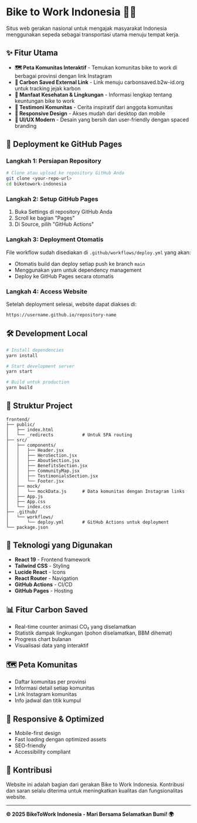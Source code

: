 # Bike to Work Indonesia 🚴‍♂️

Situs web gerakan nasional untuk mengajak masyarakat Indonesia menggunakan sepeda sebagai transportasi utama menuju tempat kerja.

## ✨ Fitur Utama

- **🗺️ Peta Komunitas Interaktif** - Temukan komunitas bike to work di berbagai provinsi dengan link Instagram
- **🔗 Carbon Saved External Link** - Link menuju carbonsaved.b2w-id.org untuk tracking jejak karbon
- **💚 Manfaat Kesehatan & Lingkungan** - Informasi lengkap tentang keuntungan bike to work
- **👥 Testimoni Komunitas** - Cerita inspiratif dari anggota komunitas
- **📱 Responsive Design** - Akses mudah dari desktop dan mobile
- **🎨 UI/UX Modern** - Desain yang bersih dan user-friendly dengan spaced branding

## 🚀 Deployment ke GitHub Pages

### Langkah 1: Persiapan Repository
```bash
# Clone atau upload ke repository GitHub Anda
git clone <your-repo-url>
cd biketowork-indonesia
```

### Langkah 2: Setup GitHub Pages
1. Buka Settings di repository GitHub Anda
2. Scroll ke bagian "Pages"
3. Di Source, pilih "GitHub Actions"

### Langkah 3: Deployment Otomatis
File workflow sudah disediakan di `.github/workflows/deploy.yml` yang akan:
- Otomatis build dan deploy setiap push ke branch `main`
- Menggunakan yarn untuk dependency management
- Deploy ke GitHub Pages secara otomatis

### Langkah 4: Access Website
Setelah deployment selesai, website dapat diakses di:
```
https://username.github.io/repository-name
```

## 🛠️ Development Local

```bash
# Install dependencies
yarn install

# Start development server
yarn start

# Build untuk production
yarn build
```

## 📁 Struktur Project

```
frontend/
├── public/
│   ├── index.html
│   └── _redirects           # Untuk SPA routing
├── src/
│   ├── components/
│   │   ├── Header.jsx
│   │   ├── HeroSection.jsx
│   │   ├── AboutSection.jsx
│   │   ├── BenefitsSection.jsx
│   │   ├── CommunityMap.jsx
│   │   ├── TestimonialsSection.jsx
│   │   └── Footer.jsx
│   ├── mock/
│   │   └── mockData.js      # Data komunitas dengan Instagram links
│   ├── App.js
│   ├── App.css
│   └── index.css
├── .github/
│   └── workflows/
│       └── deploy.yml       # GitHub Actions untuk deployment
└── package.json
```

## 🎨 Teknologi yang Digunakan

- **React 19** - Frontend framework
- **Tailwind CSS** - Styling
- **Lucide React** - Icons
- **React Router** - Navigation
- **GitHub Actions** - CI/CD
- **GitHub Pages** - Hosting

## 📊 Fitur Carbon Saved

- Real-time counter animasi CO₂ yang diselamatkan
- Statistik dampak lingkungan (pohon diselamatkan, BBM dihemat)
- Progress chart bulanan
- Visualisasi data yang interaktif

## 🗺️ Peta Komunitas

- Daftar komunitas per provinsi
- Informasi detail setiap komunitas
- Link Instagram komunitas
- Info jadwal dan titik kumpul

## 📱 Responsive & Optimized

- Mobile-first design
- Fast loading dengan optimized assets
- SEO-friendly
- Accessibility compliant

## 🤝 Kontribusi

Website ini adalah bagian dari gerakan Bike to Work Indonesia. Kontribusi dan saran selalu diterima untuk meningkatkan kualitas dan fungsionalitas website.

---

**© 2025 BikeToWork Indonesia - Mari Bersama Selamatkan Bumi! 🌍**
